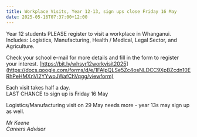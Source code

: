 ```yaml
---
title: Workplace Visits, Year 12-13, sign ups close Friday 16 May
date: 2025-05-16T07:37:00+12:00
---
```

Year 12 students PLEASE register to visit a workplace in Whanganui.  
Includes: Logistics, Manufacturing, Health / Medical, Legal Sector, and Agriculture.  

Check your school e-mail for more details and fill in the form to register your interest. [https://bit.ly/whsyr12workvisit2025](https://docs.google.com/forms/d/e/1FAIpQLSe5Zc4osNLDCC9XpBZcdn10ERhPeHMXnVl2YYwoJWafChVqgg/viewform)  

Each visit takes half a day.  
LAST CHANCE to sign up is Friday 16 May  

Logistics/Manufacturing visit on 29 May needs more - year 13s may sign up as well.

*Mr Keene  
Careers Advisor*
